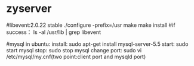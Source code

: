 # zyserver

#libevent:2.0.22 stable
	./configure -prefix=/usr
	make
	make install
#if success：
	ls -al /usr/lib | grep libevent

#mysql in ubuntu:
	install: sudo apt-get install mysql-server-5.5
	start: sudo start mysql
	stop: sudo stop mysql
	change port: sudo vi /etc/mysql/my.cnf(two point:client port and mysqld port)
